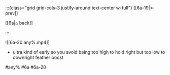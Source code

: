 :::{class="grid grid-cols-3 justify-around text-center w-full"}
[[6a-19|← prev]]

[[6a|⌂ back]]

<span/>

:::

![[6a-20.any%.mp4]]

* ultra kind of early so you avoid being too high to hold right but too low to downright feather boost

#any% #6a #6a-20
